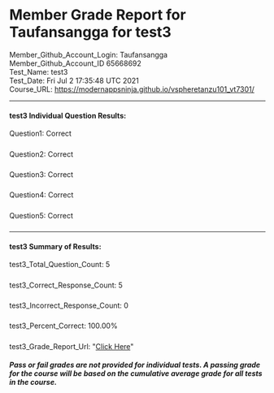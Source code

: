 # Member Grade Report for Taufansangga for test3  
   
Member_Github_Account_Login: Taufansangga  
Member_Github_Account_ID 65668692  
Test_Name: test3  
Test_Date: Fri Jul  2 17:35:48 UTC 2021  
Course_URL: https://modernappsninja.github.io/vspheretanzu101_vt7301/  
   
---  
#### test3 Individual Question Results:  
Question1: Correct  
#####  
Question2: Correct  
#####  
Question3: Correct  
#####  
Question4: Correct  
#####  
Question5: Correct  
#####  
---  
#### test3 Summary of Results:  
test3_Total_Question_Count: 5  
#####  
test3_Correct_Response_Count: 5  
#####  
test3_Incorrect_Response_Count: 0  
#####  
test3_Percent_Correct: 100.00%  
#####  
test3_Grade_Report_Url: "[Click Here](https://github.com/modernappsninjas/Taufansangga/blob/main/static/userdata/courses/vspheretanzu101_vt7301/grade_report.pr1197.test3.md)"
##### Pass or fail grades are not provided for individual tests. A passing grade for the course will be based on the cumulative average grade for all tests in the course.  
